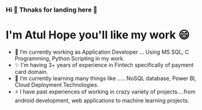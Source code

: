 ### Hi 👋 Thnaks for landing here :blue_heart:

# I'm **Atul** Hope you'll like my work :smile:

- 🔭 I’m currently working as Application Developer ... Using MS SQL, C Programming, Python Scripting in my work.
- ✨ I'm having 3+ years of experience in Fintech specifically of payment card domain.
- 🌱 I’m currently learning many things like ..... NoSQL database, Power BI, Cloud Deployment Technologies.
- ⚡ I have past experiences of working in crazy variety of projects....from android development, web applications to machine learning projects.

<!--
**atulgaikwad12/atulgaikwad12** is a ✨ _special_ ✨ repository because its `README.md` (this file) appears on your GitHub profile.

Here are some ideas to get you started:

- 🔭 I’m currently working on ...
- 🌱 I’m currently learning ...
- 👯 I’m looking to collaborate on ...
- 🤔 I’m looking for help with ...
- 💬 Ask me about ...
- 📫 How to reach me: ...
- 😄 Pronouns: ...
- ⚡ Fun fact: ...
-->
